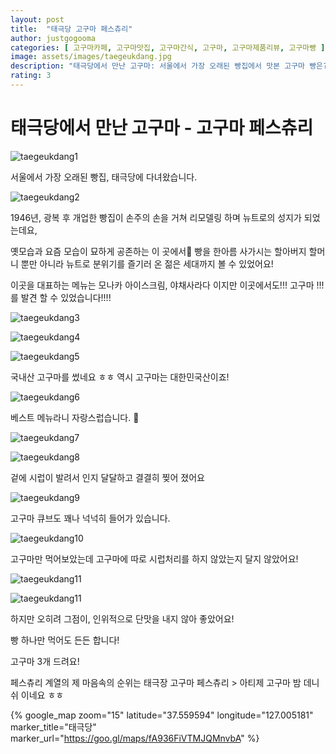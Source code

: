 ```yaml
---
layout: post
title:  "태극당 고구마 페스츄리"
author: justgogooma
categories: [ 고구마카페, 고구마맛집, 고구마간식, 고구마, 고구마제품리뷰, 고구마빵 ]
image: assets/images/taegeukdang.jpg
description: "태극당에서 만난 고구마: 서울에서 가장 오래된 빵집에서 맛본 고구마 빵은? "
rating: 3
---
```


# 태극당에서 만난 고구마 - 고구마 페스츄리 


![taegeukdang1](https://lh3.googleusercontent.com/kb_hGw7AsaD7kEfEgQ5LEolS5KMn7NmpoIg_ewzP0SiVX0EMvhNNxLJgolNy9s47KVopMtkhDvz-o7kvlBXjFguYCkdHcEOe2SIUA0QrLSVQUR1QI6_KsQOXELSQ5ClYT7PWjdiXZndVTjF7FpGRfaLKGZV6OhUvoFX0nbr_TbKwjOSEDdxL45PEwt4BHgijR0fDFEyGSxrH_Ybs6T0hmme-OnUiddJUsM5-oWMyS1bD8bf9RoAG0tmKzeyKvN3bSIGIBXTLbleAvKHAd-DpNAsRGMA6N8_9L8cK4cEq6ZgL1UAw7BgfiBAlKnGS2VY75FX9UYylCYmaP4vGNmLnEs3fe-LKkO4JuhV8UAxnHRmQR8TVseKJI1BFXpx2J1jvsZZfS4cf6TQiXDj6rIXwQh0nILe2mkM_hsdAwecnjEsqgwOEppYRW4S6ibL4TY8OcO7lnj7MiaRpTl8hlQ7VEK5RbgPfHlPehoYrKMoi2-bsDXNO01z-VamPUoilQtZtsMnvN5w5hNuiOyeYB2Fe8e6KIKLjEweF_2zIpttsCxJybBxqyX_doivdZU4usq65sokDTBGU8eEXTyHKFdaGsPS7RyWCkqYnjL3guF8bBSMzOShkfq0FPtZIeZ0V6cUYwjFkIBHLWdxc4n_uy22m7X68dXiAdLFuE78t9yGEpIzrZ7OIsaXtuvtJLyOOxYJCzsWTokWldt_qgRM0PNzSpXdMTk3PuwlncITPWEBg__Q1FR96NYSfw0w=w2028-h1520-no) 

서울에서 가장 오래된 빵집, 태극당에 다녀왔습니다. 

![taegeukdang2](https://lh3.googleusercontent.com/7EczqclVl6gydOzylArkecsaB7gLpQhq2nI7q2QJtBjMmOZYdevopfePJJmWcoHLQpYjmLbW_mTQjksRWtxtCcahRfbINXYjOkTjxWib3mqZ2HKHYaQNtELFGNUXVogO5sbfAoZ97U8-MBLdJkX7aFPWHy9HI6YV8ENQbyJ6xvvFAhXIeDmeU3QzOtTg8vA_R9qBIba7yJHqDqLTKrK37n8wODyinRpgP_oXfWlBd8xZRVahIh56yJFQ1MDKsZlTRdPsif3l6xYfSLeR6-LGDhXV7OkILCAlVOUaR2ICEgg5CoI1VjFpLzpA_A1DQfqOTAaaV5AkEINI0FcpIMxuJmoxM9V42B6JZxHkrYUGECYyY3HLMJi4qi7GggYMc9MIIs0z6HIS_n4MhK67Rt_vYUGT4Ix_TF7XeJCBAdaojQ9z-caAtSazeDBKLazUcz_HOS841WgFARDns7n90zTaU5LtQ7jyIoZtS7G2S9ucm8eqLQrqrh4C7lSCaWGfRCkn7XNj6d4qoAswtpHhKQILM8-6tDHrEHoKbFfHoy0ISDU-r7I7b6THfihsGcwttpIZo7bKwZLSe_CmSMsVzNNUfiSdhHL9cKthVd4MnFpXUl3SrQwj7T71VWc0FHs-M9DGnZTL-7UvyMbEkllH7b4M_Di3ZboVNVR3GgsYjicsU6PMHif7hkU2jTp5yTv9nlGZkdxpBJswmQw5qdirmas2m8fpMRsN0uy8PybgijB_yKU_5r9hJE6rznQ=w2028-h1520-no)

1946년,	광복 후 개업한 빵집이 손주의 손을 거쳐 리모델링 하며 뉴트로의 성지가 되었는데요,  

옛모습과 요즘 모습이 묘하게 공존하는 이 곳에서  빵을 한아름 사가시는 할아버지 할머니 뿐만 아니라 뉴트로 분위기를 즐기러 온 젊은 세대까지 볼 수 있었어요! 

이곳을 대표하는 메뉴는 모나카 아이스크림, 야채사라다 이지만 이곳에서도!!! 고구마 !!! 를 발견 할 수 있었습니다!!!! 

![taegeukdang3](https://lh3.googleusercontent.com/iEPunHP9YFmCzn9CIX1kQtyFX_lb1mCrJcpfm_FCr3A1Gs2P7jDGAeIkMLpYjvUn2zlFKdt5j9yjJXOIlsftExBzMh5C54HLddWdOZVoALWnFzck7PkBrbMAubMQ66XFNBJuHahdzXFuiWiAOeEcAixG7duslwrX2tqGWaw0wFGbGpDjBF-m2KITQv9qZBnBCScIsNQXOEEugoUeWX6llJCI5q5p9mJKBM9l43ZKynGzVylufm0oAQ5yYuMMcdiWeA-kILKGUnsAbrYwRSwIYwHPfDMjmN2tK6nZISyUIGqbKQYnMFghuIHPiOxBTRbFtFjdwmQWdckN5kZ9UOskbOZGmMshvY_jKfGYzleWIaBTEt8ZxISJkmSWGM2kX6M8uyoPg8JeWUDJySFmpVFu1TEUamKhyu2nMLccLSWMza_1Purq2s0KQ2OA8rN-rlJ5lsDJpnYEl6rlScpGhlemw0bbpgzh2uTEk19Fni-XgyC3sHOwP-cn3AVWLCkQklVgbPdgIx5WF1MI8Bnf_ioQTldYdUtWw-IejMlnZvdYsR6QBC7SBMx0WL5bFZoafdeKJaf6Evt84szSl5eSmYEDN4sGGgNfI4xlc8OCv6Z-k548TwNpR1JanPrBdaNdE9j_lqbaTu5atzXXdcpTyp4AXo6ecRs-3hyUn8aUSLuMDoptuLgR-Eh_kx_2LOmImQkN-6qti4CeP5tGAUhaNbEPE-crQOWCTXN2PPtfQRs4xHn0-MItMMiG29Q=s1080-no)


![taegeukdang4](https://lh3.googleusercontent.com/FraAfSYNOOmrZ_cVNUbNeklLV_X4e3U4jBHQthMaANl384A3ZshMyT9psJFzprJcbPLBpX76kuk-i6wiwymHBT73iDzDwGRW0tSxuHJ-e_w5REm2cJXjtzsBZ1fjfZVJtMbsx6CinOdOfL8IRh_-ecumNWWpoRAbiRmd_FBUtmTAW86nW327aTupNBXEXeP4L7i3JX0hTS2sqDMWTNMLexcp_F9sGA1A81OuNLPgBNJIG0xCSMvtmF4KzPnaZQadK3OlImgys_2ZGa9qP_ZRDHcbu_kE0-j5WOaYPOzkxwXz-BVJP0eiVvZtnbvo8PYZA9ErZ3ZUOvzk1qfvsYAqgmIurlZbLMEWMFBLnFEDobb6b-h08SYAzhCgmZ4eHVtXb5Z6qOOzc8UXMIQkcWFD5hLhCJKkc0QWNNT27H0gaW1Ezs1CMCcZqBGm6CelnMvefjYBXfZC89sD-zL7Csjvj0PI0m_87dTb9hNiyMwQFKki_h5nF2l7zcpleofU3wckFa56yEQYXv9FTjeHDaAT5P6cB3Pf4qRjkez8ntQcGJL293Qunlh88YHaJ6vgGux-cDCwolrISQf6M0fVAfuPn03WTSV2eVv1x5dZGlfc4Cd9HkigkBjLjs6GtMVQOlReIp0nacQMSocATbWtlk3SMgQKK7zxNZZKWtmYFQzz-KZIuT8n71OUdxeGOTKpv_D7nMIWt6Zy_0rox8EXxOZwyfeUJzRtaVtJHQX5z4KsXrThowzZULbhiXU=s1080-no)


![taegeukdang5](https://lh3.googleusercontent.com/qxY0cEw9I_RELDH2F98BLPKXsgTFq1HVVcSfnfU3YvktfSKoPHcCHwRUFOsy_QwUWE5Ylaa8P0ZLCDIHvC5BdmZRxwTzLgum0Xl7qeq4D0ShWzVhuZaKowNJyzLp8VyHtZn1Hmq-lhqcg3Tod-7BX9X1BcHZe8vZhi75lmxAjqBCr-FdiaGbHQu_7HXlCKKsFCG7uFRpU7fLghfFsh1zsNzjwexrvPoYXf2c8y-p6rUYyM89U5KAcBoCAVleLW-Ny-ULVxWT2lqywQb8DW7Lf7lvTZwOQUnZobeSj-E2ZjN1vdMvWpeRlPcXrN3v-vEbYdm66IEZX7lXqNmLpd3tq30algxhS-09SR0qpKhYdd5LVVAXvDpRfkX8-OXgmfB5tJBBS3spbTvkfvNnVe_XwuqBypa3msI-vOOLwiHX_mCl8XOdLMsxaNxiDOWkOQ5n8ds8DgTZ0ZeZhm9HmqGT2u408RbwNXBN3I_J6Y-teR0dHmqs8y1zFXQpHtr-7t_T4kSKWm2ZmuVPQQiwvTnBMNPXmKxHrhqa6GZcUklS2-l75MMKhtLD0SGFfrajdTbw1e5kJzs53A7P78CkCJ0dY7O6LcQMhBSN7T31Ckgf63xypzJyTYDssBGZwZAlYqHN6pMZx0bCMRV5lOowDcvkoUJCyIo8qgTnBdQ1gOM6MK2JGz_LjiSTw14K1K3T-2H0T-yuhaAKMFcyg5Hvl-3XTzSfjz3iXt_Pltxa6_cg_FdKEqpmJ9eCcsA=s1080-no)

국내산 고구마를 썼네요 ㅎㅎ 역시 고구마는 대한민국산이죠!

![taegeukdang6](https://lh3.googleusercontent.com/nkUO07QjLp69_sh4YFOq3YffVf9kSyn_17SRNNZhsWzLP0dvofsY2yfkpXxLy16vpFbviyXv0x8BPRtYZNaqMzZ65ha9OC_qDheBKSTKLSeGwTBerGSvKQgddUjRfNkvZ-CPeOmRHBdZJ3fnBSyHUj7ofRpe5URhfY-e1JainyYATTGpHWi0jVMULqC08xSvJ1RA04BC-qsMHQl9STRvc2L_tC34NM0ECc68eTFJTT0LbY5frm-nvxf6pVj79Vd-Qwg4uHNFnE_ZgBjdc7zG4kSm5ohwkhhozBM4r5fVNIecV06f1QeEAkAychn7XtOzsB9rOJTOpXyEaF0iukwQ89dv833WNoDxROuHDrnpe-lYyc5DjE9aZ07B7P1ZUDKe8-3aAumj71t-b1f_z7VhUlaVkWGzt_TXmEBj_JHb5BH5FWdqi209D31ytjSvonhCmjCPa7Kam16RX3SNmC4hSr7NQdXQLktX0fVoDYVGXuxPWV2P70iufApXrfAaztVYg_r7eSWRjNAOotmfz3PxAlKbDXU0MqPp1TK0Eze5y_96mBGGCa95bEoopMDLHX6fj3G2fdCJqmDYmSN7G6du_924a4LTEcqyk9s1YD6r1xbxva3VzXlub4QSEuxZgd83QhKKLrGR_xtHMT_SmVsiEcigGI7EKqdm6eHtWv52g2taTkQJSNvnVmyPuFOSjkv8yaV-KXTdJSAmgSg_FjKhSeVq95KrQonE-1ANQjFPZBV-q3zw7wVqBSo=s1080-no)

베스트 메뉴라니 자랑스럽습니다. 🥳

![taegeukdang7](https://lh3.googleusercontent.com/dJ6z8akQXCZNUxov-ES7zwn33fmNfaLn7_KAQi-w58rqH9OYQ9SSj4JjtVO0FZivVq8c2p77BUFcAk6HiXiZl5thzC8W3GsUsZU3dDj9moe9N0_XGMGGBYvL0PbKR0wwDxdIb-Fq2FZ8j0cfDtOnspSScP4qYO-ipq-v-hsaq1NJb77cv-Sy-3Ci8YS6rrYfMmC_AKXzuavAzdpAX1i0jHEU_UNfRFtRLlbIrEttMyUHT7FkJOHKB3wYqgdfykWT3ASnS7dOBocIfsgFvylLQULbgUyKVIl80cl1KXJAqQSZa9RNxLXALLWWHYCFFI3HsF1PtXWPEx1M9qgKGkBpNyiClbnXdoawmQO0qdum3qEQKFxDAeTm8BD7VFgrJjnqwXGIH2nxOiANfpYrcH8Aar0qJBQMdxOcCwPlhrJSsA8UIu83A7xFAsLOt26b9cflMZxslFZvsmu_z60tKaLIZuoygLGYk5hjPoit20yjrQz-yTfK6LCcoTgl0ZSrmgu8IpVmMx5beG9-Nz51WKyVR3WLdDyOpt_aB3324RcCg3eVSdCz4Us24DJDNe2FxNIr0N39YgGIpM8I6v29wd3gVYJFToZcTWLGvlita6HD8VJHkYuesc7FqO2vVBTSX7HBSSqcnVudWALOm5zd8aJua1pgiGKOkm0R4SQQ_28ET7Zncp7j_bwoShn5gXWrQQtiaWqOwpwMQKoiIh-ryMmnQljTPXVtTqUW0zLKwlIDZxddxthjv7sF6-8=s1080-no)

![taegeukdang8](https://lh3.googleusercontent.com/0OZAByZ9nbI6OvdkdI6nsiOTf3znTcGYphKGN1_udA9KHXs1jMNoPjMwcR-4iC755x22dVMbPutpJdhODtHJwAP_vnXOdrVpCtCVjuayL9bpfwNb-tqXnNUh4gJ87nIdFWfKQ5lOT_nY9qpDe__1IwkiAZv4A3rSqFSiIm9d-_MCS5_Ny0-rNEYjPz-CA3bdM4VCvgOSt5ZMf8gqZne02XFiDmf68pnH-WU0jfFNQwdCV2E0ErQp6ZyL3IAq5mD6X6sPLHWYjyPG9Zle3NRvNd6aqIVVhoRETJbdIswwlOO_Ju7ogEa4T2jULs3aBAiDFcNlq1vyRS1ziZYDDCa9BGPGRdPO_wjBb8FLWvZ4fRms3jC7-qq-mMbpmAGFc4biqzGG02o9nmQPBBa1U3hCkQJrK9p_0Gyp2krP_OH3_B_c9CTAeoU7r0Vrq3u6QDNVqxF5aYonReOZhrdlpa9gRBv0BAZNDhVNV-lotniGqVtoNG6o5eWYU26SQ-synQIape3zEAKqOZ_GzLJbHFNeJ1cWJyJLMXZ_RkzCPGB9vhh_zGu0GyuOQwkvmoHySaxAwfUuN0AU4r8W_ou2-c4Z4PvKd7_ok-g9aeifo1IL2uurEeqPFovS3rvWzJH7jrUwl_k3-RnMf34zXzOQgWYlsNuVGQRyx5p7TPFKKYOSjbfA1LXjZaBszSY8hxzn8xZ_kB0R90xyLCYewsyj3Fbh5Lahgi7B8udWIbELQt8qGv4Y2fn4luvi-Vg=s1080-no)

겉에 시럽이 발려서 인지 달달하고 결결히 찢어 졌어요


![taegeukdang9](https://lh3.googleusercontent.com/o8F0FOho4qJlF5NqSZwF77wYXdr5ZbLU-U2zcrU5US_oSDiwpj4_XysxanD_NLJVcHJuCiGA_dBRuJqMIfnOQjA_CMRi8FZpbZHIOV683Sse6FSv3XJ23HVTOve2J7ag7JhMoJlCaLW5ctqZxsERsUJr4TVNHogCmBP4SpX9XRRBg58HSmg2h1OjlqV4hGIZeKOlHEJUIp20afnMLi21r7vAm8U-eX4-qKzj2j_2FHU9UewkThDGLGFP9PTbWR1KquEBfb3USYumS_EErMxuMEoXY_-PYvB7lwJeyi65ou-4OGdYL9jRpNSzAbWe12qZTk7ABEIUWMRsqxVPs0IQcFm127hpr906-GfqrGzj_RrbYLf4WFiwaPlyvnMzrctC5wyYIH5-qGEU7DfNuk4ioXIYwsYDrv1PdQFIofcr4R3Xcx4OFeS6134ghGu0fMJN_1bWiGXaUpOqYZJtn8BzRyMQycTzJpv8inA-wwLfbhJ4p3j-fNyuJk9yeiEf_vvv528nxxBJRNlb_iWLjA1xRVMVIjXyXm1aoAnyyZOvmm7NZVzc3kuufgjDu2HSSX-rcGFsm5qzcX7b3SUzAE1_umiqVJJQQHsx4ANfTvA1nF7YXUrcvb6fQGHy8G19zQorxN1m4g51Sq-unnJXrt6lSsLfu4uxjBP3QLhQz6IsGT9akMPHO-0dUCs_sxwWxnD7r6az-j09bS6vLyzJ85-mXpAC27vKfrc2308D6Ty4iqK4kvA6GKHxZI8=s1080-no)

고구마 큐브도 꽤나 넉넉히 들어가 있습니다.

![taegeukdang10](https://lh3.googleusercontent.com/S9yj1wbK8NElJZerP2UsHY9Tptc6QR69m9AtkaauE_EgR46aIZWfQGQXe1f8JeBTnbZJz2KT-Ew8H5TB5IGJhF3U1PbaOeYffv6erhGrkZrida8kDVir36jWans-KcIM1IUz_s47HnRJQG8rF4z21XBgjAV9FfK9KQFTqICqEQtSNPt63X-GsIBr6fGKZyEFf1D8HO3zs3CC_ZzYmU28IMqu9H_R0bQqP02JsYo98I2XFrqN4vmgl2Ukap40q--_fo40S9ADdQfSugvPmYW66PrA9AYPmsd9ia88aJah4yQjYvDUT8jsyIT9e6nXBIO9JQWjwKDMOP1Z1JtsyLVBPOk6YPLByuZc1xjthcEAPrk1wiY_38BiN3qGYPhFkVoN1NPZhKXQpQX2wkT4c0XVn_cv7tYKvE1RjPM3_Our2PqlPtZIOCO0eeFFC-ZiPL3AXWHejECtqkVMJXbej7P7bN_pS-NWBHLtKMBWGmQmNItlR8xzBV8_yoVRgub7jDywYvahQbY4wNEF1Ax06gp8L5BLpHh7AMB9gqIMeV_REXqU0kXms4kmI270sgsEGR2iMoeY6wANIP1KEvbaun7gvIOmoRM8dxZsOyexY4EZBKwRLc6B0J2eKGQdoC2g1GSQlmZuS5pWbYVYT8YkzuK9zv5__DHF_nF1Dp3RVarhzRZageb9PgftoWM7K2V4RKaq9ugNY0jWfS6L-xJeZ1-vIvxgOurAIEsrRITLgP02yVAw0RnTI0KlpnY=s1080-no)

고구마만 먹어보았는데 
고구마에 따로 시럽처리를 하지 않았는지 
달지 않았어요!

![taegeukdang11](https://lh3.googleusercontent.com/BCQ4HbEiIgkgHEmbjQI4Td_MwiRIZ5lxg_qaC7bUQ2OlyAVHeLxmCTcHLfENzaI7I92TH4MGh2-Ty093hKhOU0CuS8JpGk4u8AaRYqyKVuJaRfeNBiDL2PCg6jYp0bfdJo496D82rmxSs3EjQ4Tljm6MKHPN_fyS0Hb27y8fmfxpiqrPYK59amsBnvBUo4TrDmWmmdy7SSgd755eWOYjjlDP0clRMyeKMlr4xp04v5fw4abUFqYFtM9V-eRVVgfWziKai63D-428NclGTCE8dNrauyGqJxpHDTwLt-_VhtC3B0pPCVuraH8rXXMe2LeG4tJQF0bdWjJG22oMUwwYpAYQ7Q4ojyrhSsrC3pOJdDSrjLVaR-ThXGm8UQHUMdj1QUOYVd598C0r1Pq8077AmyHnuHDo_yitMbmeupJmdN5V2qWaTUJ02_iSrm0UTwtUIXIS3xuBNvddZGMEAwv1r1Y9sqKgZT-fKdDMxA4jjbC_Eo8rR3teqH40UJaGh1fp2VD5qTdtLhmabh0_ho-Kkeizn1L5K3Yntrxjlq9hSoKz7o3ZxOsriHXXFpjy4sbJDLmGiiE3zVTbzhPP0-DnSwP3TYUzLlnx9d0Ddr7azpxGQXxJxQ7MG9nY_5i9FLcG662mQ5eFhbiei5wM0X3uNe8kWP40RjJ06qP9PvH3dAwFjabocRSxtJa3obVrQUTg1ecQYuOOH6RN5cZu4NLDXydPVoKnapdvcXTxp4f5HnHddz5_S7I6czI=s1080-no)

![taegeukdang11](https://lh3.googleusercontent.com/Z__91VwBK9KaBetrKmz4JpMNfqitKVjhSbfKr1r7iOaxt5GylFmi8x06VZ231NK152tYYsX2wnRKrWpD82Cpej8jYeZ8JO8QIDwH1zgae2Sddhvv_BCFScdSgJ1qOYz5ybMhsX34yrvht6reJ4cGCsbE3RgsOJhXziqQtl6fzlWfM2GKUjxJ79ox3bQ5d1Xs3-W1wvE3ewOVaTqw-l93tmMRRMFO2qVC5HKj1QOC7tq-YORbI0rpmGRG43xnDU7FwqUTF5inBX-iRFK2MLzTQ38hjLBuEfCv9mCn3cCNE5y9xfMEJ92ekw9KaidrhM3qKKrBUCYwEF5EPg40-9K0gT_M5L3Bn9hTZyZ03iDlq3iIbh5BPsKBN0Pl00kkAxFW_1x8mMyNYFbnZH67aHbBkdAKOUoqSXSbQ7xr-8sxyrPE9mQhnhK0_8UvErw8puggzht3J5LQKte4FjPqie3V_RJnCqMnhJW7rD9su11DybSurKOnxz4yydiw1Dc0Q9Q5n_OhnY-fWwT4W4fMP7aEYK5K4iLyXSB_okEhcv-Bq1iOzro0nGGFt3xWZgmACmo-ucOwBvmnGuQ8ANDw1QycrQXe54qZ6IvdSSGC_mMt5GVMdzWQWiDKtsarfMDlzbJP4JIsWnhGY8pQFN5dDS2W1L3fgbyFAglfO71XCXy0wgprWGhRWWP4H3JqMO7qkU0e20VX7t2pwY10Vo6-BtgW2stz_HfaheVrDfXuaWBAykVhplgkaAn1PCU=s1080-no)


하지만 오히려 그점이, 인위적으로 단맛을 내지 않아 좋았어요!

빵 하나만 먹어도 든든 합니다!

고구마 3개 드려요!

페스츄리 계열의 제 마음속의 순위는 태극장 고구마 페스츄리 > 아티제 고구마 밤 데니쉬 이네요 ㅎㅎ 



{% google_map
   zoom="15"
   latitude="37.559594"
   longitude="127.005181"
   marker_title="태극당"
   marker_url="https://goo.gl/maps/fA936FiVTMJQMnvbA" %}







